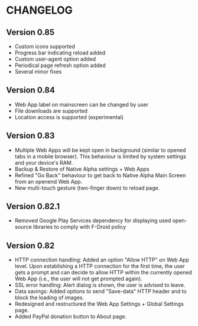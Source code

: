 # CHANGELOG
## Version 0.85
* Custom icons supported
* Progress bar indicating reload added
* Custom user-agent option added
* Periodical page refresh option added
* Several minor fixes

## Version 0.84
* Web App label on mainscreen can be changed by user
* File downloads are supported
* Location access is supported (experimental)

## Version 0.83
* Multiple Web Apps will be kept open in background (similar to opened tabs in a mobile browser). This behaviour is limited by system settings and your device's RAM.
* Backup & Restore of Native Alpha settings + Web Apps
* Refined "Go Back" behaviour to get back to Native Alpha Main Screen from an openend Web App.
* New multi-touch gesture (two-finger down) to reload page.
 
## Version 0.82.1
* Removed Google Play Services dependency for displaying used open-source libraries to comply with F-Droid policy

## Version 0.82
* HTTP connection handling: Added an option "Allow HTTP" on Web App level. Upon establishing a HTTP connection for the first time, the user gets a prompt and can decide to allow HTTP within the currently opened Web App (i.e., the user will not get prompted again).
* SSL error handling: Alert dialog is shown, the user is advised to leave.
* Data savings: Added options to send "Save-data" HTTP header and to block the loading of images.
* Redesigned and restructured the Web App Settings + Global Settings page.
* Added PayPal donation button to About page.


